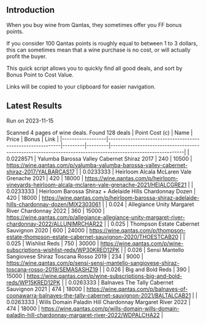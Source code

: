 ## Introduction

When you buy wine from Qantas, they sometimes offer you FF bonus points. 

If you consider 100 Qantas points is roughly equal to between 1 to 3 dollars, this can sometimes mean that a wine purchase is no cost, or will actually profit the buyer.

This quick script allows you to quickly find all good deals, and sort by Bonus Point to Cost Value.

Links will be copied to your clipboard for easier navigation.

## Latest Results

Run on 2023-11-15

Scanned 4 pages of wine deals.
Found 128 deals
|   Point Cost (c) | Name                                                      |   Price |   Bonus | Link                                                                                                       |
|------------------|-----------------------------------------------------------|---------|---------|------------------------------------------------------------------------------------------------------------|
|        0.0228571 | Yalumba Barossa Valley Cabernet Shiraz 2017               |     240 |   10500 | https://wine.qantas.com/p/yalumba-yalumba-barossa-valley-cabernet-shiraz-2017/YALBARCAS17                  |
|        0.0233333 | Heirloom Alcala McLaren Vale Grenache 2021                |     420 |   18000 | https://wine.qantas.com/p/heirloom-vineyards-heirloom-alcala-mclaren-vale-grenache-2021/HEIALCGRE21        |
|        0.0233333 | Heirloom Barossa Shiraz + Adelaide Hills Chardonnay Dozen |     420 |   18000 | https://wine.qantas.com/p/heirloom-barossa-shiraz-adelaide-hills-chardonnay-dozen/MIX2303061               |
|        0.024     | Allegiance Unity Margaret River Chardonnay 2022           |     360 |   15000 | https://wine.qantas.com/p/allegiance-allegiance-unity-margaret-river-chardonnay-2022/ALLUNIMRCHAR22        |
|        0.025     | Thompson Estate Cabernet Sauvignon 2020                   |     600 |   24000 | https://wine.qantas.com/p/thompson-estate-thompson-estate-cabernet-sauvignon-2020/THOESTCAB20              |
|        0.025     | Wishlist Reds                                             |     750 |   30000 | https://wine.qantas.com/p/wine-subscriptions-wishlist-reds/WP30KRED12PK                                    |
|        0.026     | Sensi Mantello Sangiovese Shiraz Toscana Rosso 2019       |     234 |    9000 | https://wine.qantas.com/p/sensi-sensi-mantello-sangiovese-shiraz-toscana-rosso-2019/SEMASASHZ19            |
|        0.026     | Big and Bold Reds                                         |     390 |   15000 | https://wine.qantas.com/p/wine-subscriptions-big-and-bold-reds/WP15KRED12PK                                |
|        0.0263333 | Balnaves The Tally Cabernet Sauvignon 2021                |     474 |   18000 | https://wine.qantas.com/p/balnaves-of-coonawarra-balnaves-the-tally-cabernet-sauvignon-2021/BALTALCAB21    |
|        0.0263333 | Wills Domain Paladin Hill Chardonnay Margaret River 2022  |     474 |   18000 | https://wine.qantas.com/p/wills-domain-wills-domain-paladin-hill-chardonnay-margaret-river-2022/WDPALCHA22 |

